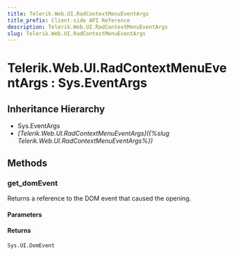 ```yaml
---
title: Telerik.Web.UI.RadContextMenuEventArgs
title_prefix: Client-side API Reference
description: Telerik.Web.UI.RadContextMenuEventArgs
slug: Telerik.Web.UI.RadContextMenuEventArgs
---
```


# Telerik.Web.UI.RadContextMenuEventArgs : Sys.EventArgs 

## Inheritance Hierarchy

* Sys.EventArgs
* *[Telerik.Web.UI.RadContextMenuEventArgs]({%slug Telerik.Web.UI.RadContextMenuEventArgs%})*


## Methods 

###  get_domEvent

Returns a reference to the DOM event that caused the opening.

#### Parameters

#### Returns

`Sys.UI.DomEvent`

